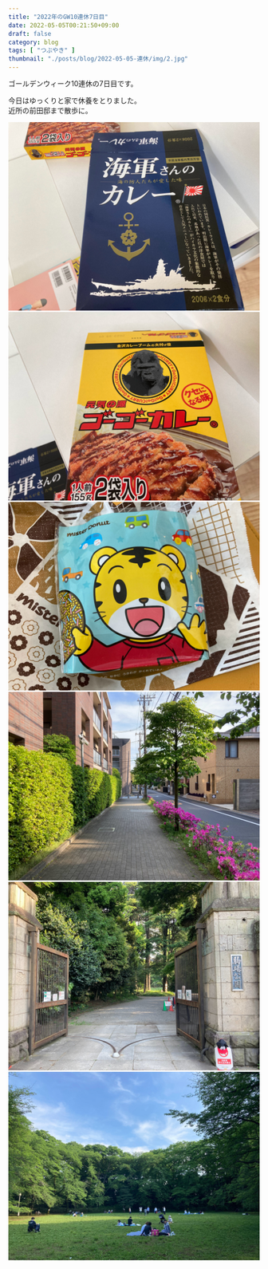 ```yaml
---
title: "2022年のGW10連休7日目"
date: 2022-05-05T00:21:50+09:00
draft: false
category: blog
tags: [ "つぶやき" ]
thumbnail: "./posts/blog/2022-05-05-連休/img/2.jpg"
---
```

ゴールデンウィーク10連休の7日目です。  
<!--more-->

今日はゆっくりと家で休養をとりました。  
近所の前田邸まで散歩に。  

![](./img/1.jpg)
![](./img/2.jpg)
![](./img/3.jpg)
![](./img/4.jpg)
![](./img/5.jpg)
![](./img/6.jpg)